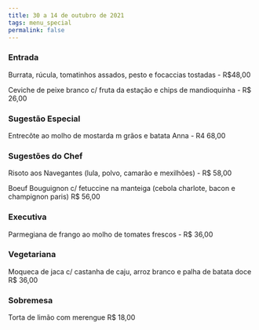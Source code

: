 ```yaml
---
title: 30 a 14 de outubro de 2021
tags: menu_special
permalink: false
---
```

### Entrada

Burrata, rúcula, tomatinhos assados, pesto e focaccias tostadas - R$48,00

Ceviche de peixe branco c/ fruta da estação e chips de mandioquinha - R$ 26,00

### Sugestão Especial

Entrecôte ao molho de mostarda m grãos e batata Anna - R4 68,00

### Sugestões do Chef

Risoto aos Navegantes (lula, polvo, camarão e mexilhões) - R$ 58,00

Boeuf Bouguignon c/ fetuccine na manteiga (cebola charlote, bacon e champignon paris) R$ 56,00

### Executiva

Parmegiana de frango ao molho de tomates frescos - R$ 36,00

### Vegetariana

Moqueca de jaca c/ castanha de caju, arroz branco e palha de batata doce R$ 36,00

### Sobremesa

Torta de limão com merengue R$ 18,00